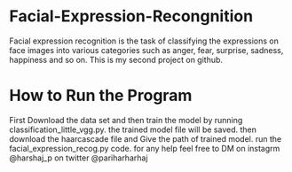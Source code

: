 # Facial-Expression-Recongnition
Facial expression recognition is the task of classifying the expressions on face images into various categories such as anger, fear, surprise, sadness, happiness and so on.
This is my second project on github.
# How to Run the Program
First Download the data set and then train the model by running classification_little_vgg.py.
the trained model file will be saved.
then download the haarcascade file and Give the path of trained model.
run the facial_expression_recog.py code.
for any help feel free to DM
on instagrm @harshaj_p
on twitter @pariharharhaj
